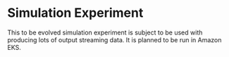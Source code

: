 # Simulation Experiment
This to be evolved simulation experiment is subject to be used 
with producing lots of output streaming data. 
It is planned to be run in Amazon EKS.